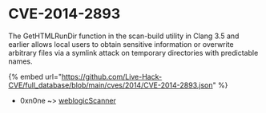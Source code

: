 # CVE-2014-2893

The GetHTMLRunDir function in the scan-build utility in Clang 3.5 and earlier allows local users to obtain sensitive information or overwrite arbitrary files via a symlink attack on temporary directories with predictable names.

{% embed url="https://github.com/Live-Hack-CVE/full_database/blob/main/cves/2014/CVE-2014-2893.json" %}


* 0xn0ne ~> [weblogicScanner](https://zeste.alice-snow.ru/2014/database/cve-2014-2893/weblogicscanner-0xn0ne)